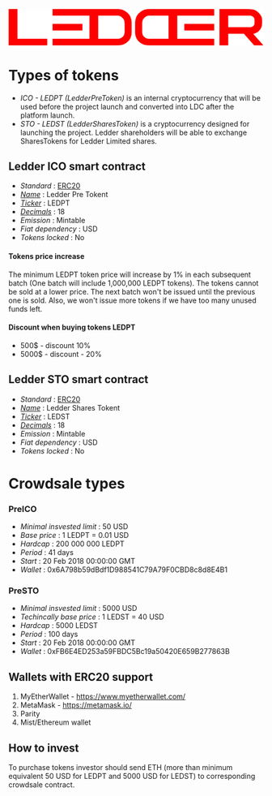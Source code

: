 ![Ledder](ledder.png "Ledder")

# Types of tokens
* *ICO - LEDPT (LedderPreToken)*  is an internal cryptocurrency that will be used before the project launch and converted into LDC after the platform launch.
* *STO - LEDST (LedderSharesToken)*  is a cryptocurrency designed for launching the project. Ledder shareholders will be able to exchange SharesTokens for Ledder Limited shares.

## Ledder ICO smart contract

* _Standard_        : [ERC20](https://github.com/ethereum/EIPs/blob/master/EIPS/eip-20.md)
* _[Name](https://github.com/ethereum/EIPs/blob/master/EIPS/eip-20.md#name)_            : Ledder Pre Tokent
* _[Ticker](https://github.com/ethereum/EIPs/blob/master/EIPS/eip-20.md#symbol)_          : LEDPT
* _[Decimals](https://github.com/ethereum/EIPs/blob/master/EIPS/eip-20.md#decimals)_        : 18
* _Emission_        : Mintable
* _Fiat dependency_ : USD
* _Tokens locked_   : No

#### Tokens price increase
The minimum LEDPT token price will increase by 1% in each subsequent batch (One batch will include 1,000,000 LEDPT tokens). The tokens cannot be sold at a lower price. The next batch won't be issued until the previous one is sold. Also, we won't issue more tokens if we have too many unused funds left.

#### Discount when buying tokens LEDPT
* 500$ - discount 10%
* 5000$ - discount - 20%

## Ledder STO smart contract

* _Standard_        : [ERC20](https://github.com/ethereum/EIPs/blob/master/EIPS/eip-20.md)
* _[Name](https://github.com/ethereum/EIPs/blob/master/EIPS/eip-20.md#name)_            : Ledder Shares Tokent
* _[Ticker](https://github.com/ethereum/EIPs/blob/master/EIPS/eip-20.md#symbol)_          : LEDST
* _[Decimals](https://github.com/ethereum/EIPs/blob/master/EIPS/eip-20.md#decimals)_        : 18
* _Emission_        : Mintable
* _Fiat dependency_ : USD
* _Tokens locked_   : No


# Crowdsale types

### PreICO
* _Minimal insvested limit_     : 50 USD
* _Base price_                  : 1 LEDPT = 0.01 USD
* _Hardcap_                     : 200 000 000 LEDPT
* _Period_                      : 41 days
* _Start_                       : 20 Feb 2018 00:00:00 GMT
* _Wallet_                      : 0x6A798b59dBdf1D988541C79A79F0CBD8c8d8E4B1

### PreSTO
* _Minimal insvested limit_     : 5000 USD
* _Techincally base price_      : 1 LEDST = 40 USD
* _Hardcap_                     : 5000 LEDST
* _Period_                      : 100 days
* _Start_                       : 20 Feb 2018 00:00:00 GMT
* _Wallet_                      : 0xFB6E4ED253a59FBDC5Bc19a50420E659B277863B


## Wallets with ERC20 support
1. MyEtherWallet - https://www.myetherwallet.com/
1. MetaMask - https://metamask.io/
2. Parity
3. Mist/Ethereum wallet

## How to invest
To purchase tokens investor should send ETH (more than minimum equivalent 50 USD for LEDPT and 5000 USD for LEDST) to corresponding crowdsale contract.
